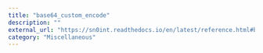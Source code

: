 ```yaml
---
title: "base64_custom_encode"
description: ""
external_url: "https://sn0int.readthedocs.io/en/latest/reference.html#base64-custom-encode"
category: "Miscellaneous"
---
```

